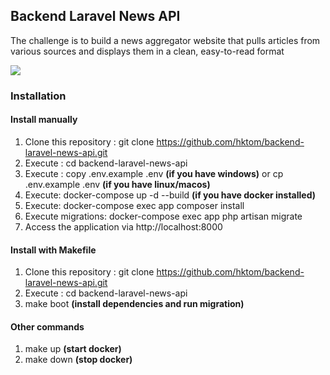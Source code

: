 ## Backend Laravel News API

The challenge is to build a news aggregator website that pulls articles from various sources and displays them in a clean,
easy-to-read format

<img src="https://res.cloudinary.com/diaylgu7a/image/upload/f_auto,q_auto/rzpzb5fyot8xfxdovv4u"/>

### Installation

#### Install manually

1. Clone this repository : git clone https://github.com/hktom/backend-laravel-news-api.git
2. Execute : cd backend-laravel-news-api
3. Execute : copy .env.example .env **(if you have windows)** or cp .env.example .env **(if you have linux/macos)**
4. Execute: docker-compose up -d --build **(if you have docker installed)**
5. Execute: docker-compose exec app composer install
6. Execute migrations: docker-compose exec app php artisan migrate
7. Access the application via http://localhost:8000

#### Install with Makefile

1. Clone this repository : git clone https://github.com/hktom/backend-laravel-news-api.git
2. Execute : cd backend-laravel-news-api
3. make boot **(install dependencies and run migration)**

#### Other commands
1. make up **(start docker)**
2. make down **(stop docker)**
